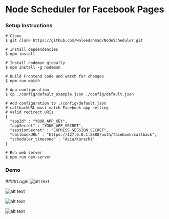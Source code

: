 # Node Scheduler for Facebook Pages

### Setup Instructions

```
# Clone
$ git clone https://github.com/waleedahmad/NodeScheduler.git

# Install depdendencies
$ npm install

# Install nodemon globally
$ npm install -g nodemon

# Build Frontend code and watch for changes
$ npm run watch

# App configuration
$ cp ./config/default_example.json ./config/default.json

# Add configuration to ./config/default.json
# callbackURL must match Facebook app setting 
# valid redirect URIs
{
  "appId" : "YOUR_APP_KEY",
  "appSecret" : "YOUR_APP_SECRET",
  "sessionSecret" : "EXPRESS_SESSION_SECRET",
  "callbackURL" : "https://127.0.0.1:8888/auth/facebook/callback",
  "scheduler_timezone" : "Asia/Karachi"
}

# Run web server
$ npm run dev-server
```

### Demo

####Login
![alt text](https://i.imgur.com/kPIHYCZ.png)

![alt text](https://i.imgur.com/zeCQXFb.png)

![alt text](https://i.imgur.com/dYHuo7t.png)

![alt text](https://i.imgur.com/KcjSXQh.png)




